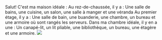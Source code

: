 Salut!
C'est ma maison idéale :
Au rez-de-chaussée, il y a :
Une salle de bains, une cuisine, un salon, une salle à manger et une véranda
Au premier étage, il y a :
Une salle de bain, une buanderie, une chambre, un bureau et une armoire où sont rangés les serveurs.
Dans ma chambre idéale, il y en a une :
Un canapé-lit, un lit pliable, une bibliothèque, un bureau, une étagère et une armoire.
![](https://lh5.googleusercontent.com/WmYEAaxUeR4odaz5oV5AwekH-1t9iWu-W8wuL64Ntk4wjRHdua8X4yhIfekKhuCq19TpTEPlDBhiE3loNNqW5vlSsi_DfRmmTKWZ6X1y=s1600)
